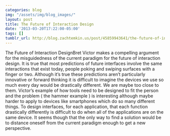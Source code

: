 ```yaml
---
categories: blog
img: "/assets/img/blog_images/" 
layout: post
title: The Future of Interaction Design
date: '2013-03-20T17:22:00-05:00'
tags: []
tumblr_url: http://blog.zachtemkin.us/post/45859943641/the-future-of-interaction-design
---
```

The Future of Interaction DesignBret Victor makes a compelling argument for the misguidedness of the current paradigm for the future of interaction design. It is true that most predictions of future interfaces involve the same interactions that exist today, people poking and swiping surfaces with a finger or two. Although it’s true these predictions aren’t particularly innovative or forward thinking it is difficult to imagine the devices we use so much every day would be drastically different. We are maybe too close to them. Victor’s example of how tools need to be designed to fit the person and the problem ( the hammer example ) is interesting although maybe harder to apply to devices like smartphones which do so many different things. To design interfaces, for each application, that each function drastically differently is difficult to do when all of the applications are on the same device. It seems though that the only way to find a solution would be to distance oneself from the current paradigm enough to get a new perspective.
